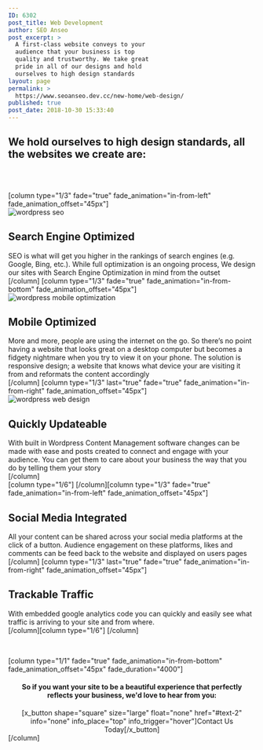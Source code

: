 ```yaml
---
ID: 6302
post_title: Web Development
author: SEO Anseo
post_excerpt: >
  A first-class website conveys to your
  audience that your business is top
  quality and trustworthy. We take great
  pride in all of our designs and hold
  ourselves to high design standards
layout: page
permalink: >
  https://www.seoanseo.dev.cc/new-home/web-design/
published: true
post_date: 2018-10-30 15:33:40
---
```

<div class="center">
<h2>We hold ourselves to high design standards, all the websites we create are:</h2>
</div>
<div class="color marg-top-bot">
<div id="x-section-1" class="lesser-width x-section" style="margin: 0px;padding: 45px 0px 0px; background-color: transparent;">
[column type="1/3" fade="true" fade_animation="in-from-left" fade_animation_offset="45px"]
<div id="seo" class="center">
<div class="bigicon seo"><img src="https://www.seoanseo.dev.cc/wp-content/uploads/2018/11/Artboard-1goog.png" alt="wordpress seo"></div>
<h2>Search Engine
Optimized</h2>
SEO is what will get you higher in the rankings of search engines (e.g. Google, Bing, etc.). While full optimization is an ongoing process, We design our sites with Search Engine Optimization in mind from the outset

</div>
[/column]
[column type="1/3" fade="true" fade_animation="in-from-bottom" fade_animation_offset="45px"]
<div class="center">
<div class="bigicon mob"><img src="https://www.seoanseo.dev.cc/wp-content/uploads/2018/11/Artboard-1mob.png" alt="wordpress mobile optimization"></div>
<h2>Mobile
Optimized</h2>
More and more, people are using the internet on the go. So there’s no point having a website that looks great on a desktop computer but becomes a fidgety nightmare when you try to view it on your phone. The solution is responsive design; a website that knows what device your are visiting it from and reformats the content accordingly

</div>
[/column]
[column type="1/3" last="true" fade="true" fade_animation="in-from-right" fade_animation_offset="45px"]
<div class="center">
<div class="bigicon wpupd"><img src="https://www.seoanseo.dev.cc/wp-content/uploads/2018/11/Artboard-1wp.png" alt="wordpress web design"></div>
<h2>Quickly
Updateable</h2>
With built in Wordpress Content Management software changes can be made with ease and posts created to connect and engage with your audience. You can get them to care about your business the way that you do by telling them your story

</div>
[/column]

</div>
</div>
<div id="x-section-2" class="lesser-width x-section" style="margin: 0px;padding: 0px 0px; background-color: transparent;">
[column type="1/6"]&nbsp;[/column][column type="1/3" fade="true" fade_animation="in-from-left" fade_animation_offset="45px"]
<div class="center"><i class="fab fa-facebook bigicon"></i>
<h2>Social Media Integrated</h2>
All your content can be shared across your social media platforms at the click of a button. Audience engagement on these platforms, likes and comments can be feed back to the website and displayed on users pages

</div>
[/column]
[column type="1/3" last="true" fade="true" fade_animation="in-from-right" fade_animation_offset="45px"]
<div class="center">
<i class="bigicon fas fa-chart-line"></i>
<h2>Trackable
Traffic</h2>
With embedded google analytics code you can quickly and easily see what traffic is arriving to your site and from where.

</div>
[/column][column type="1/6"]&nbsp;[/column]

</div>
<div id="x-section-1" class="lesser-width x-section" style="margin: 0px;padding: 45px 0px; background-color: transparent;">[column type="1/1" fade="true" fade_animation="in-from-bottom" fade_animation_offset="45px" fade_duration="4000"]
<center>
<h4 class="nocap">So if you want your site to be a beautiful experience that perfectly reflects your business, we'd love to hear from you:</h4>
[x_button shape="square" size="large" float="none" href="#text-2" info="none" info_place="top" info_trigger="hover"]Contact Us Today[/x_button]

</center> [/column]</div>
